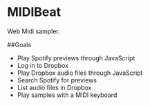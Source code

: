 # MIDIBeat
Web Midi sampler.

##Goals
* Play Spotify previews through JavaScript
* Log in to Dropbox
* Play Dropbox audio files through JavaScript
* Search Spotify for previews
* List audio files in Dropbox
* Play samples with a MIDI keyboard
